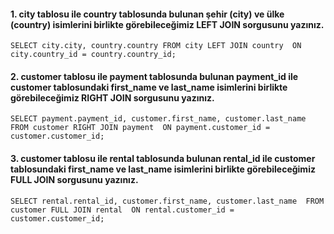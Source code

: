#### 1. city tablosu ile country tablosunda bulunan şehir (city) ve ülke (country) isimlerini birlikte görebileceğimiz LEFT JOIN sorgusunu yazınız.
`SELECT city.city, country.country FROM city
LEFT JOIN country 
ON city.country_id = country.country_id;`

#### 2. customer tablosu ile payment tablosunda bulunan payment_id ile customer tablosundaki first_name ve last_name isimlerini birlikte görebileceğimiz RIGHT JOIN sorgusunu yazınız.
`SELECT payment.payment_id, customer.first_name, customer.last_name 
FROM customer
RIGHT JOIN payment 
ON payment.customer_id = customer.customer_id;`

#### 3. customer tablosu ile rental tablosunda bulunan rental_id ile customer tablosundaki first_name ve last_name isimlerini birlikte görebileceğimiz FULL JOIN sorgusunu yazınız.
`SELECT rental.rental_id, customer.first_name, customer.last_name 
FROM customer
FULL JOIN rental 
ON rental.customer_id = customer.customer_id;`
